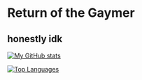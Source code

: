 # Return of the Gaymer
## honestly idk

[![My GitHub stats](https://github-readme-stats.vercel.app/api?username=desecaw13&theme=slateorange&count_private=true&show_icons=true)](https://github.com/anuraghazra/github-readme-stats)

[![Top Languages](https://github-readme-stats.vercel.app/api/top-langs?username=desecaw13&theme=slateorange&count_private=true&layout=compact&langs_count=666&hide=ShaderLab,HLSL)](https://github.com/anuraghazra/github-readme-stats)
